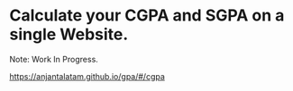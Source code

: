 # Calculate your CGPA and SGPA on a single Website.

Note: Work In Progress.

https://anjantalatam.github.io/gpa/#/cgpa
